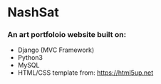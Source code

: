 # NashSat
### An art portfoloio website built on:
* Django (MVC Framework)
* Python3
* MySQL
* HTML/CSS template from: https://html5up.net

